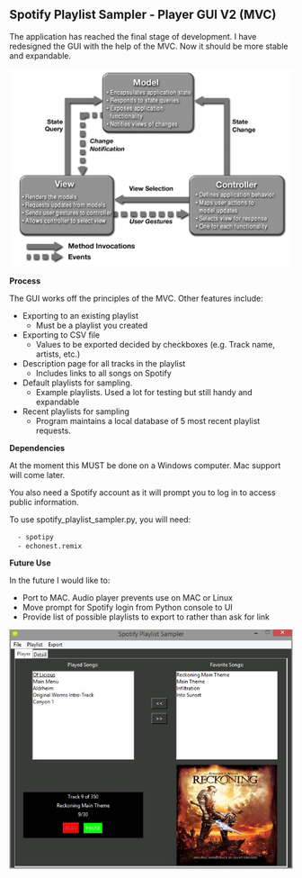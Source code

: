 ## Spotify Playlist Sampler - Player GUI V2 (MVC) ##

The application has reached the final stage of development. I have redesigned the GUI with the help of the MVC. Now it should be more stable and expandable.

<img src="https://github.com/Bryconc/CS3535/blob/master/Research%20Module%206%20-%20Player%20GUI%20V2%20(MVC)/Model%20View%20Controller.gif?raw=true">

**Process**

The GUI works off the principles of the MVC. Other features include:

*	Exporting to an existing playlist
      *	Must be a playlist you created
*	Exporting to CSV file
      *	Values to be exported decided by checkboxes (e.g. Track name, artists, etc.)
*	Description page for all tracks in the playlist
      *	Includes links to all songs on Spotify
*	Default playlists for sampling.
      *	Example playlists. Used a lot for testing but still handy and expandable
*	Recent playlists for sampling
      *	Program maintains a local database of 5 most recent playlist requests.


**Dependencies**

At the moment this MUST be done on a Windows computer. Mac support will come later.

You also need a Spotify account as it will prompt you to log in to access public information.

To use spotify_playlist_sampler.py, you will need:

      - spotipy
      - echonest.remix

**Future Use**

In the future I would like to:

* Port to MAC. Audio player prevents use on MAC or Linux
* Move prompt for Spotify login from Python console to UI
* Provide list of possible playlists to export to rather than ask for link


<img src="https://github.com/Bryconc/CS3535/blob/master/Research%20Module%206%20-%20Player%20GUI%20V2%20(MVC)/Playlist%20Sampler%20Favorites.jpg?raw=true">
